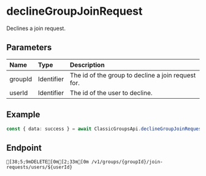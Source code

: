 
# declineGroupJoinRequest
Declines a join request.


## Parameters
| Name    | Type       | Description                                        |
| :------ | :--------- | :------------------------------------------------- |
| groupId | Identifier | The id of the group to decline a join request for. |
| userId  | Identifier | The id of the user to decline.                     |



## Example
```ts copy showLineNumbers
const { data: success } = await ClassicGroupsApi.declineGroupJoinRequest({ groupId: 5850082, userId: 2655994471 }); 
```



## Endpoint
```ansi
[38;5;9mDELETE[0m[2;33m[0m /v1/groups/{groupId}/join-requests/users/${userId}
```
  